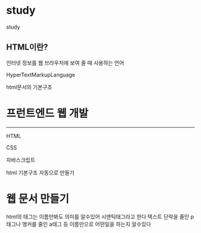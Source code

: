 # study
study


## HTML이란?

인터넷 정보를 웹 브라우저에 보여 줄 때 사용하는 언어

HyperTextMarkupLanguage


html문서의 기본구조 
<!DOCTYPE html>
<html lang="ko">
<head>
<meta charset="UTF-8">
<title>HTML 기본문서</title>
</head>
<body>

<h1>프런트엔드 웹 개발</h1>
<hr>
<p>HTML</p>
<p>CSS</p>
<p>자바스크립트</p>
</body>
</html>

html 기본구조 자동으로 만들기

<!DOCTYPE html>
<html lang="ko">
<head>
    <meta charset="UTF-8">
    <meta http-equiv="X-UA-Compatible" content="IE=edge">
    <title>첫번째 웹 문서 연습</title>
</head>
<body>
    <h1>웹 문서 만들기</h1>
</body>
</html>


html의 태그는 이름만봐도 의미를 알수있어 시맨틱태그라고 한다 
텍스트 단락을 줄인 p태그나 앵커를 줄인 a태그 등 이름만으로 어떤일을 하는지 알수있다




